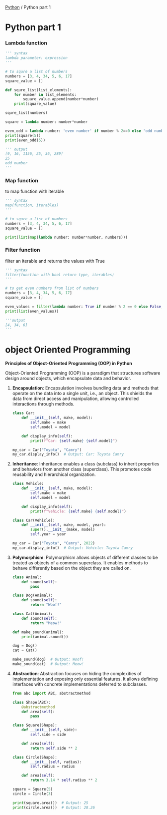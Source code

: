 [Python](../Python.md) / Python part 1

# Python part 1

### Lambda function

```python
''' syntax
lambda parameter: expression
'''

# to squre a list of numbers
numbers = [3, 4, 34, 5, 6, 17]
square_value = []

def squre_list(list_elements):
    for number in list_elements:
        square_value.append(number*number)
    print(square_value)

squre_list(numbers)

square = lambda number: number*number

even_odd = lambda number: 'even number' if number % 2==0 else 'odd number'
print(square(5))
print(even_odd(5))

''' output
[9, 16, 1156, 25, 36, 289]
25
odd number
'''
```

### Map function

to map function with iterable

```python
''' syntax
map(function, iterables)
'''

# to squre a list of numbers
numbers = [3, 4, 34, 5, 6, 17]
square_value = []

print(list(map(lambda number: number*number, numbers)))

```

### Filter function

filter an iterable and returns the values with True

```python
''' syntax
filter(function with bool return type, iterables)
'''

# to get even numbers from list of numbers
numbers = [3, 4, 34, 5, 6, 17]
square_value = []

even_values = filter(lambda number: True if number % 2 == 0 else False, numbers)
print(list(even_values))

'''output
[4, 34, 6]
'''
```

# object Oriented Programming

**Principles of Object-Oriented Programming (OOP) in Python**

Object-Oriented Programming (OOP) is a paradigm that structures software design around objects, which encapsulate data and behavior.

1. **Encapsulation**:
Encapsulation involves bundling data and methods that operate on the data into a single unit, i.e., an object. This shields the data from direct access and manipulation, allowing controlled interactions through methods.
    
    ```python
    class Car:
        def __init__(self, make, model):
            self.make = make
            self.model = model
    
        def display_info(self):
            print(f"Car: {self.make} {self.model}")
    
    my_car = Car("Toyota", "Camry")
    my_car.display_info()  # Output: Car: Toyota Camry
    
    ```
    
2. **Inheritance**:
Inheritance enables a class (subclass) to inherit properties and behaviors from another class (superclass). This promotes code reusability and hierarchical organization.
    
    ```python
    class Vehicle:
        def __init__(self, make, model):
            self.make = make
            self.model = model
    
        def display_info(self):
            print(f"Vehicle: {self.make} {self.model}")
    
    class Car(Vehicle):
        def __init__(self, make, model, year):
            super().__init__(make, model)
            self.year = year
    
    my_car = Car("Toyota", "Camry", 2022)
    my_car.display_info()  # Output: Vehicle: Toyota Camry
    
    ```
    
3. **Polymorphism**:
Polymorphism allows objects of different classes to be treated as objects of a common superclass. It enables methods to behave differently based on the object they are called on.
    
    ```python
    class Animal:
        def sound(self):
            pass
    
    class Dog(Animal):
        def sound(self):
            return "Woof!"
    
    class Cat(Animal):
        def sound(self):
            return "Meow!"
    
    def make_sound(animal):
        print(animal.sound())
    
    dog = Dog()
    cat = Cat()
    
    make_sound(dog)  # Output: Woof!
    make_sound(cat)  # Output: Meow!
    
    ```
    
4. **Abstraction**:
Abstraction focuses on hiding the complexities of implementation and exposing only essential features. It allows defining interfaces with concrete implementations deferred to subclasses.
    
    ```python
    from abc import ABC, abstractmethod
    
    class Shape(ABC):
        @abstractmethod
        def area(self):
            pass
    
    class Square(Shape):
        def __init__(self, side):
            self.side = side
    
        def area(self):
            return self.side ** 2
    
    class Circle(Shape):
        def __init__(self, radius):
            self.radius = radius
    
        def area(self):
            return 3.14 * self.radius ** 2
    
    square = Square(5)
    circle = Circle(3)
    
    print(square.area())  # Output: 25
    print(circle.area())  # Output: 28.26
    
    ```